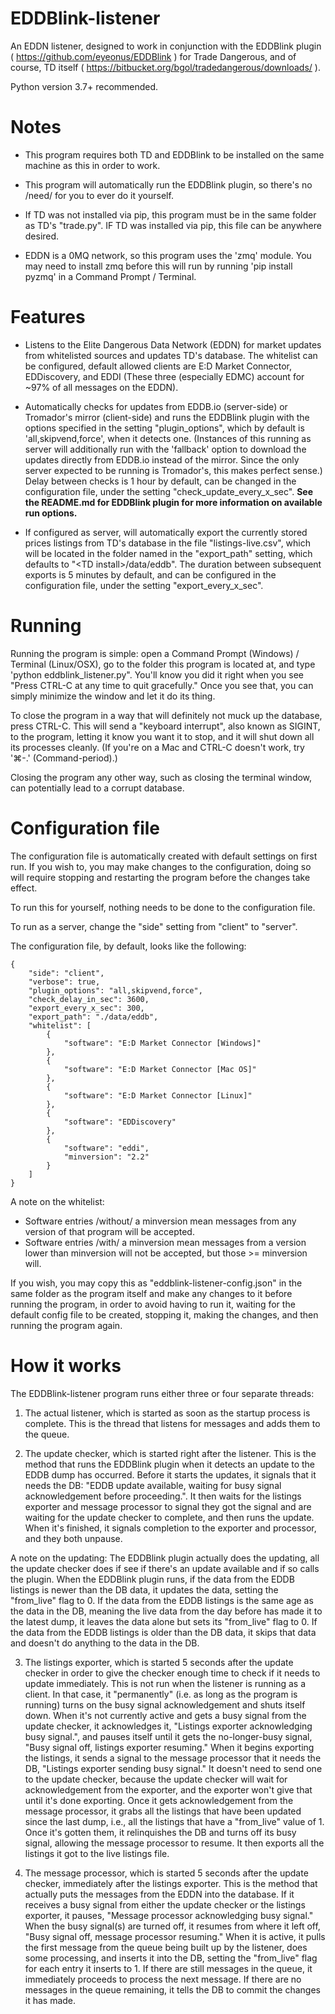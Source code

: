 # EDDBlink-listener
An EDDN listener, designed to work in conjunction with the EDDBlink plugin ( https://github.com/eyeonus/EDDBlink ) for Trade Dangerous, and of course, TD itself ( https://bitbucket.org/bgol/tradedangerous/downloads/ ).

Python version 3.7+ recommended.

# Notes
- This program requires both TD and EDDBlink to be installed on the same machine as this in order to work.

- This program will automatically run the EDDBlink plugin, so there's no /need/ for you to ever do it yourself.

- If TD was not installed via pip, this program must be in the same folder as TD's "trade.py". IF TD was installed via pip, this file can be anywhere desired.

- EDDN is a 0MQ network, so this program uses the 'zmq' module. You may need to install zmq before this will run by running 'pip install pyzmq' in a Command Prompt / Terminal.

# Features
- Listens to the Elite Dangerous Data Network (EDDN) for market updates from whitelisted sources and updates TD's database. The whitelist can be configured, default allowed clients are E:D Market Connector, EDDiscovery, and EDDI (These three (especially EDMC)  account for ~97% of all messages on the EDDN).

- Automatically checks for updates from EDDB.io (server-side) or Tromador's mirror (client-side) and runs the EDDBlink plugin with the options specified in the setting "plugin_options", which by default is 'all,skipvend,force', when it detects one. (Instances of this running as server will additionally run with the 'fallback' option to download the updates directly from EDDB.io instead of the mirror. Since the only server expected to be running is Tromador's, this makes perfect sense.) Delay between checks is 1 hour by default, can be changed in the configuration file, under the setting "check_update_every_x_sec". **See the README.md for EDDBlink plugin for more information on available run options.**

- If configured as server, will automatically export the currently stored prices listings from TD's database in the file "listings-live.csv", which will be located in the folder named in the "export_path" setting, which defaults to "\<TD install\>/data/eddb". The duration between subsequent exports is 5 minutes by default, and can be configured in the configuration file, under the setting "export_every_x_sec".

# Running
Running the program is simple: open a Command Prompt (Windows) / Terminal (Linux/OSX), go to the folder this program is located at, and type 'python eddblink_listener.py". You'll know you did it right when you see "Press CTRL-C at any time to quit gracefully." Once you see that, you can simply minimize the window and let it do its thing.

To close the program in a way that will definitely not muck up the database, press CTRL-C. This will send a "keyboard interrupt", also known as SIGINT, to the program, letting it know you want it to stop, and it will shut down all its processes cleanly.
(If you're on a Mac and CTRL-C doesn't work, try '⌘-.' (Command-period).)

Closing the program any other way, such as closing the terminal window, can potentially lead to a corrupt database.

# Configuration file
The configuration file is automatically created with default settings on first run. If you wish to, you may make changes to the configuration, doing so will require stopping and restarting the program before the changes take effect.

To run this for yourself, nothing needs to be done to the configuration file.

To run as a server, change the "side" setting from "client" to "server".

The configuration file, by default, looks like the following:

```
{
    "side": "client",
    "verbose": true,
    "plugin_options": "all,skipvend,force",
    "check_delay_in_sec": 3600,
    "export_every_x_sec": 300,
    "export_path": "./data/eddb",
    "whitelist": [
        {
            "software": "E:D Market Connector [Windows]"
        },
        {
            "software": "E:D Market Connector [Mac OS]"
        },
        {
            "software": "E:D Market Connector [Linux]"
        },
        {
            "software": "EDDiscovery"
        },
        {
            "software": "eddi",
            "minversion": "2.2"
        }
    ]
}
```
A note on the whitelist:
- Software entries /without/ a minversion mean messages from any version of that program will be accepted.
- Software entries /with/ a minversion mean messages from a version lower than minversion will not be accepted, but those >= minversion will.

If you wish, you may copy this as "eddblink-listener-config.json" in the same folder as the program itself and make any changes to it before running the program, in order to avoid having to run it, waiting for the default config file to be created, stopping it, making the changes, and then running the program again.

# How it works

The EDDBlink-listener program runs either three or four separate threads:
1) The actual listener, which is started as soon as the startup process is complete.
This is the thread that listens for messages and adds them to the queue.

2) The update checker, which is started right after the listener.
This is the method that runs the EDDBlink plugin when it detects an update to the EDDB dump has occurred.
Before it starts the updates, it signals that it needs the DB: "EDDB update available, waiting for busy signal acknowledgement before proceeding.".
It then waits for the listings exporter and message processor to signal they got the signal and are waiting for the update checker to complete, and then runs the update.
When it's finished, it signals completion to the exporter and processor, and they both unpause.

A note on the updating:
The EDDBlink plugin actually does the updating, all the update checker does if see if there's an update available and if so calls the plugin.
When the EDDBlink plugin runs, if the data from the EDDB listings is newer than the DB data, it updates the data, setting the "from_live" flag to 0.
If the data from the EDDB listings is the same age as the data in the DB, meaning the live data from the day before has made it to the latest dump, it leaves the data alone but sets its "from_live" flag to 0.
If the data from the EDDB listings is older than the DB data, it skips that data and doesn't do anything to the data in the DB.

3) The listings exporter, which is started 5 seconds after the update checker in order to give the checker enough time to check if it needs to update immediately.
This is not run when the listener is running as a client. In that case, it "permanently" (i.e. as long as the program is running) turns on the busy signal acknowledgement and shuts itself down.
When it's not currently active and gets a busy signal from the update checker, it acknowledges it, "Listings exporter acknowledging busy signal.", and pauses itself until it gets the no-longer-busy signal, "Busy signal off, listings exporter resuming."
When it begins exporting the listings, it sends a signal to the message processor that it needs the DB, "Listings exporter sending busy signal."
It doesn't need to send one to the update checker, because the update checker will wait for acknowledgement from the exporter, and the exporter won't give that until it's done exporting.
Once it gets acknowledgement from the message processor, it grabs all the listings that have been updated since the last dump, i.e., all the listings that have a "from_live" value of 1.
Once it's gotten them, it relinquishes the DB and turns off its busy signal, allowing the message processor to resume.
It then exports all the listings it got to the live listings file.

4) The message processor, which is started 5 seconds after the update checker, immediately after the listings exporter.
This is the method that actually puts the messages from the EDDN into the database.
If it receives a busy signal from either the update checker or the listings exporter, it pauses, "Message processor acknowledging busy signal."
When the busy signal(s) are turned off, it resumes from where it left off, "Busy signal off, message processor resuming."
When it is active, it pulls the first message from the queue being built up by the listener, does some processing, and inserts it into the DB, setting the "from_live" flag for each entry it inserts to 1.
If there are still messages in the queue, it immediately proceeds to process the next message.
If there are no messages in the queue remaining, it tells the DB to commit the changes it has made.

